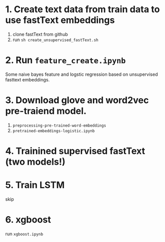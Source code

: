 # 1. Create text data from train data to use fastText embeddings

1. clone fastText from github
2. run `sh create_unsupervised_fastText.sh`

# 2. Run `feature_create.ipynb`

Some naive bayes feature and logstic regression based on unsupervised fasttext embeddings.

# 3. Download glove and word2vec pre-traiend model.

1. `preprocessing-pre-trained-word-embeddings`
1. `pretrained-embeddings-logistic.ipynb`

# 4. Trainined supervised fastText (two models!)

# 5. Train LSTM

skip

# 6. xgboost

run `xgboost.ipynb`
